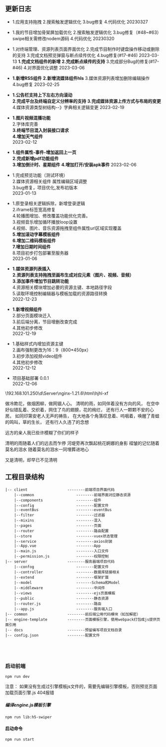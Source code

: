 ## 更新日志  

*  1.应用支持拖拽
   2.搜索触发逻辑优化
   3.bug修复
   4.代码优化
   20230327
*  1.我的节目增加骨架屏加载优化
   2.搜索触发逻辑优化
   3.bug修复（#48~#63）swipe相关需修改nodem源码
   4.代码优化
   20230320
*  1.对终端管理、资源列表页面界面优化
   2.完成节目制作时键盘操作移动或删除的支持
   3.完成文档预览弹窗与断点续传优化
   4.bug修复(#17-#46)
   2023-03-13
   **1.完成文档组件的新增**
   **2.完成断点续传的支持**
   3.完成部分Bug的修复(#17-#46)
   4.对界面优化调整
    2023-03-06
*  **1.新增RSS组件**
   **2.新增流媒体组件hls**
   3.媒体资源列表增加删除编辑操作   
   4.bug修复
   2023-02-25

*  **1.公告栏支持上下左右方向滚动**  
   **2.完成平台及终端自定义分辨率的支持** 
   **3.完成媒体资源上传方式与布局的变更**
   4.媒体资源类型树结构--》字典相关逻辑变更
   2023-02-19

*  **1.图片视频混播功能**  
   2.字体库完善  
   **3.终端节目混入封装接口请求**  
   **4.增加天气组件**   
   2023-02-12

*  **1.组件属性-事件-增加返回上一页**  
   **2.完成新增pdf功能组件**  
   **3.增加倒计时、星期组件**
   **4.增加打开/安装apk事件**
   2023-02-06
     
*  1.完成预览功能（测试环境）  
   2.媒体资源相关组件 属性编辑区域调整   
   3.bug修复，项目优化,发布初版本   
   2023-01-13   

*  1.原登录相关逻辑拆除，新增登录逻辑  
   2.iframe标签宽高修复  
   4.轮播图增加、修改覆盖功能优化完善。  
   3.视频音乐增加循环播放loop设置  
   4.视频、图片、音乐资源拖拽至组件属性url区域实现覆盖  
   **5.增加滚动字幕模板组件**  
   **6.增加二维码模板组件**  
   **7.增加日期时间组件**  
   8.项目初步打包部署至服务器  
   2023-01-06  

*  **1.媒体资源列表插入**  
   **2.资源列表支持拖拽至画布生成对应元素（图片、视频、音频）**  
   **3.添加事件增加节目跳转功能**   
   4.资源相关模块增加必要的资源主键、本地路径字段  
   5.读取环境控制编辑器与模板加载的资源路径转换  
  2022-12-23 

*  **1.新增视频组件**  
   2.部分页面模块迁入  
   3.前后端分离，节目增删改查完成  
   4.其他初步修改   
  2022-12-19

*  1.基础样式内增加资源主键  
   2.画布强制更改为16：9（800*450px）  
   3.初步添加视频video组件  
   4.其他初步修改  
  2022-12-12
  
* 项目基础部署 0.0.1  
  2022-12-06 

\\192.168.101.250\d\Server\nginx-1.21.6\html\hjhl-xf

做冷欺花，做烟困柳，做网锢人心。
清明的雨，如同伴着没有方向的风，
在空中好似错乱着、交织着，网住了鸟的翅膀，花的绚烂，
还有行人一颗颗不安的心房。
如同印第安老人无声的祷告，
在大地各个角落叹息着、呜咽着，唤醒了青蛙的鸣叫，草的生长，
还有行人久违了的念想

远方的亲人我已些许模糊了你们的样子



清明的雨随着人们的远去而乍停
河堤旁再次飘起桃花婀娜的身影
褶皱的记忆随着莫名的泪水
随着莫名的泪水一同埋葬进地心

又是清明，却早已不见清明


## 工程目录结构

```
|-- client					--------前端项目界面代码
    |--common					--------前端界面对应静态资源
    |--components				--------组件
    |--config					--------配置文件
    |--eventBus					--------eventBus
    |--filter					--------过滤器
    |--mixins					--------混入
    |--pages					--------页面
    |--router					--------路由配置
    |--store					--------vuex状态管理
    |--service					--------axios封装
    |--App.vue					--------App
    |--main.js					--------入口文件
    |--permission.js			--------权限控制
|-- server					--------服务器端项目代码
    |--confog					--------配置文件
    |--controller				--------数据库链接相关
    |--extend					--------框架扩展
    |--model					-------Schema和Model
    |--middleware				--------中间件
    |--views					--------ejs页面模板
    |--public					--------静态资源
    |--router.js				--------路由
    |--app.js					--------服务端入口
|-- common					--------前后端公用代码模块（如加解密）
|-- engine-template			--------页面模板引擎，使用webpack打包成js提供页面引用
|-- docs					--------预留编写项目文档目录
|-- config.json				--------配置文件
```
  
```

```
```

         
```

### 启动前端
```
npm run dev
```

注意：
如果没有生成过引擎模板js文件的，需要先编辑引擎模板，否则预览页面加载页面引擎.js 404报错
##### 编译engine.js模板引擎
```
npm run lib:h5-swiper
```

#### 启动命令
```
npm run start
```